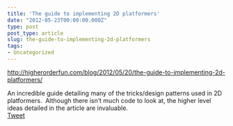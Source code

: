 ```yaml
---
title: 'The guide to implementing 2D platformers'
date: "2012-05-23T00:00:00.000Z"
type: post 
post_type: article
slug: the-guide-to-implementing-2d-platformers
tags: 
- Uncategorized
---
```

<a href="http://higherorderfun.com/blog/2012/05/20/the-guide-to-implementing-2d-platformers/" title="" target="">http://higherorderfun.com/blog/2012/05/20/the-guide-to-implementing-2d-platformers/</a> 

<div>
</div>

<div>
  An incredible guide detailing many of the tricks/design patterns used in 2D platformers. &nbsp;Although there isn&#8217;t much code to look at, the higher level ideas detailed in the article are invaluable.
</div>

<div style="">
  <a href="http://twitter.com/share" class="twitter-share-button" data-count="horizontal" data-text="The guide to implementing 2D platformers" data-url="http://brandontreb.com/the-guide-to-implementing-2d-platformers"  data-via="brandontreb" data-related="brandontreb:">Tweet</a>
</div>